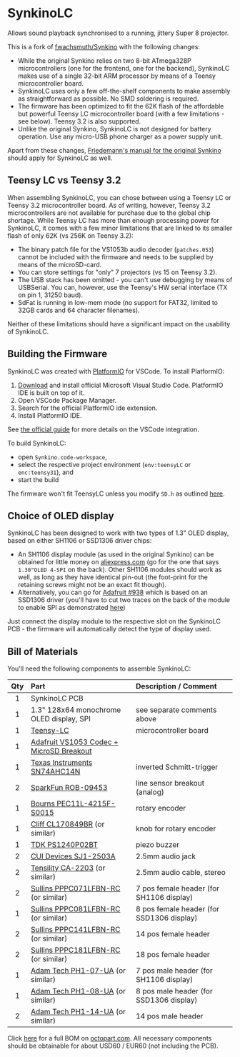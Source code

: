 # SynkinoLC

Allows sound playback synchronised to a running, jittery Super 8 projector.

This is a fork of [fwachsmuth/Synkino](https://github.com/fwachsmuth/Synkino) with the following changes:

* While the original Synkino relies on two 8-bit ATmega328P microcontrollers (one for the frontend, one for the backend), SynkinoLC makes use of a single 32-bit ARM processor by means of a Teensy microcontroller board.
* SynkinoLC uses only a few off-the-shelf components to make assembly as straightforward as possible. No SMD soldering is required.
* The firmware has been optimized to fit the 62K flash of the affordable but powerful Teensy LC microcontroller board (with a few limitations - see below). Teensy 3.2 is also supported.
* Unlike the original Synkino, SynkinoLC is not designed for battery operation. Use any micro-USB phone charger as a power supply unit.

Apart from these changes, [Friedemann's manual for the original Synkino](https://www.filmkorn.org/synkino-instruction-manual/?lang=en) should apply for SynkinoLC as well.


## Teensy LC vs Teensy 3.2

When assembling SynkinoLC, you can chose between using a Teensy LC or Teensy 3.2 microcontroller board. As of writing, however, Teensy 3.2 microcontrollers are not available for purchase due to the global chip shortage. While Teensy LC has more than enough processing power for SynkinoLC, it comes with a few minor limitations that are linked to its smaller flash of only 62K (vs 256K on Teensy 3.2):

* The binary patch file for the VS1053b audio decoder (```patches.053```) cannot be included with the firmware and needs to be supplied by means of the microSD-card.
* You can store settings for "only" 7 projectors (vs 15 on Teensy 3.2).
* The USB stack has been omitted - you can't use debugging by means of USBSerial. You can, however, use the Teensy's HW serial interface (TX on pin 1, 31250 baud).
* SdFat is running in low-mem mode (no support for FAT32, limited to 32GB cards and 64 character filenames).

Neither of these limitations should have a significant impact on the usability of SynkinoLC.


## Building the Firmware

SynkinoLC was created with [PlatformIO](https://docs.platformio.org/en/latest/what-is-platformio.htm) for VSCode. To install PlatformIO:

1. [Download](https://code.visualstudio.com/) and install official Microsoft Visual Studio Code. PlatformIO IDE is built on top of it.
2. Open VSCode Package Manager.
3. Search for the official PlatformIO ide extension.
4. Install PlatformIO IDE.

See [the official guide](https://docs.platformio.org/en/latest/integration/ide/vscode.html) for more details on the VSCode integration.

To build SynkinoLC:
* open ```Synkino.code-workspace```,
* select the respective project environment (```env:teensyLC``` or ```enc:teensy31```), and
* start the build

The firmware won't fit TeensyLC unless you modify ```SD.h``` as outlined [here](https://github.com/PaulStoffregen/SD/pull/44/commits/c3661d2aef4534b5e9cb3a7f66da09e8c61bf286).


## Choice of OLED display

SynkinoLC has been designed to work with two types of 1.3" OLED display, based on either SH1106 or SSD1306 driver chips:
* An SH1106 display module (as used in the original Synkino) can be obtained for little money on [aliexpress.com](https://aliexpress.com/wholesale?SearchText=sh1106+128+64) (go for the one that says ```1.30"OLED 4-SPI``` on the back). Other SH1106 modules should work as well, as long as they have identical pin-out (the foot-print for the retaining screws might not be an exact fit though).
* Alternatively, you can go for [Adafruit #938](https://octopart.com/938-adafruit+industries-32979003) which is based on an SSD1306 driver (you'll have to cut two traces on the back of the module to enable SPI as demonstrated [here](https://www.youtube.com/watch?v=SXfV4e_jpf8))

Just connect the display module to the respective slot on the SynkinoLC PCB - the firmware will automatically detect the type of display used.


## Bill of Materials

You'll need the following components to assemble SynkinoLC:

| Qty | Part                                                                                               | Description / Comment                     |
| :-: | :------------------------------------------------------------------------------------------------- | :---------------------------------------- |
|  1  | SynkinoLC PCB                                                                                      |                                           |
|  1  | 1.3" 128x64 monochrome OLED display, SPI                                                           | see separate comments above               |
|  1  | [Teensy-LC](https://octopart.com/dev-13305-sparkfun-66786787)                                      | microcontroller board                     |
|  1  | [Adafruit VS1053 Codec + MicroSD Breakout](https://octopart.com/1381-adafruit+industries-32978404) |                                           |
|  1  | [Texas Instruments SN74AHC14N](https://octopart.com/sn74ahc14n-texas+instruments-465338)           | inverted Schmitt-trigger                  |
|  2  | [SparkFun ROB-09453](https://octopart.com/rob-09453-sparkfun-67069573)                             | line sensor breakout (analog)             |
|  1  | [Bourns PEC11L-4215F-S0015](https://octopart.com/pec11l-4215f-s0015-bourns-25517430)               | rotary encoder                            |
|  1  | [Cliff CL170849BR](https://octopart.com/cl170849br-cliff-22810934) (or similar)                    | knob for rotary encoder                   |
|  1  | [TDK PS1240P02BT](https://octopart.com/ps1240p02bt-tdk-8602108)                                    | piezo buzzer                              |
|  2  | [CUI Devices SJ1-2503A](https://octopart.com/sj1-2503a-cui+devices-106235597)                      | 2.5mm audio jack                          |
|  2  | [Tensility CA-2203](https://octopart.com/ca-2203-tensility-19254819)  (or similar)                 | 2.5mm audio cable, stereo                 |
|  2  | [Sullins PPPC071LFBN-RC](https://octopart.com/pppc071lfbn-rc-sullins-271056) (or similar)          | 7 pos female header (for SH1106 display)  |
|  1  | [Sullins PPPC081LFBN-RC](https://octopart.com/pppc081lfbn-rc-sullins-271057) (or similar)          | 8 pos female header (for SSD1306 display) |
|  2  | [Sullins PPPC141LFBN-RC](https://octopart.com/pppc141lfbn-rc-sullins-271063) (or similar)          | 14 pos female header                      |
|  2  | [Sullins PPPC181LFBN-RC](https://octopart.com/pppc181lfbn-rc-sullins-271067) (or similar)          | 18 pos female header                      |
|  1  | [Adam Tech PH1-07-UA](https://octopart.com/ph1-07-ua-adam+tech-7873139) (or similar)               | 7 pos male header (for SH1106 display)    |
|  1  | [Adam Tech PH1-08-UA](https://octopart.com/ph1-08-ua-adam+tech-13205589) (or similar)              | 8 pos male header (for SSD1306 display)   |
|  2  | [Adam Tech PH1-14-UA](https://octopart.com/ph1-14-ua-adam+tech-14467007) (or similar)              | 14 pos male header                        |

Click [here](https://octopart.com/bom-tool/omFmd0tC) for a full BOM on [octopart.com](https://octopart.com). All necessary components should be obtainable for about USD60 / EUR60 (not including the PCB).
